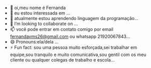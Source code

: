 - 👋 oi,meu nome  é Fernanda 
- 👀 eu estou  interessada em ...
- 🌱 atualmente estou aprendendo linguagem da programação...
- 💞️ I’m looking to collaborate on ...
- 📫 você  pode entrar em contato comigo por email fernandavms26@gmail.com ou whatsapp 21920067843...
- 😄 Pronouns:ela/dela ...
- ⚡ Fun fact: sou uma pessoa  muito esforçada,sei trabalhar em equipe,sou tranquilo e muito comunicativa,sou gentil com os meu cliente ou qualquer colegas de trabalho e escola...

<!---
nanna260/nanna260 is a ✨ special ✨ repository because its `README.md` (this file) appears on your GitHub profile.
You can click the Preview link to take a look at your changes.
--->
